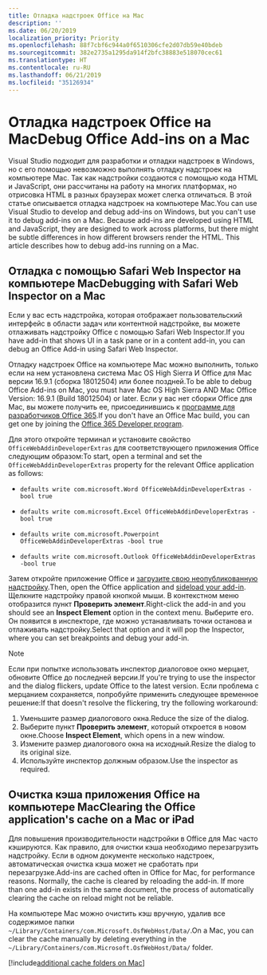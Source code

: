 ```yaml
---
title: Отладка надстроек Office на Mac
description: ''
ms.date: 06/20/2019
localization_priority: Priority
ms.openlocfilehash: 88f7cbf6c944a0f6510306cfe2d07db59e40bdeb
ms.sourcegitcommit: 382e2735a1295da914f2bfc38883e518070cec61
ms.translationtype: HT
ms.contentlocale: ru-RU
ms.lasthandoff: 06/21/2019
ms.locfileid: "35126934"
---
```

# <a name="debug-office-add-ins-on-a-mac"></a><span data-ttu-id="d931e-102">Отладка надстроек Office на Mac</span><span class="sxs-lookup"><span data-stu-id="d931e-102">Debug Office Add-ins on a Mac</span></span>

<span data-ttu-id="d931e-p101">Visual Studio подходит для разработки и отладки надстроек в Windows, но с его помощью невозможно выполнять отладку надстроек на компьютере Mac. Так как надстройки создаются с помощью кода HTML и JavaScript, они рассчитаны на работу на многих платформах, но отрисовка HTML в разных браузерах может слегка отличаться. В этой статье описывается отладка надстроек на компьютере Mac.</span><span class="sxs-lookup"><span data-stu-id="d931e-p101">You can use Visual Studio to develop and debug add-ins on Windows, but you can't use it to debug add-ins on a Mac. Because add-ins are developed using HTML and JavaScript, they are designed to work across platforms, but there might be subtle differences in how different browsers render the HTML. This article describes how to debug add-ins running on a Mac.</span></span>

## <a name="debugging-with-safari-web-inspector-on-a-mac"></a><span data-ttu-id="d931e-106">Отладка с помощью Safari Web Inspector на компьютере Mac</span><span class="sxs-lookup"><span data-stu-id="d931e-106">Debugging with Safari Web Inspector on a Mac</span></span>

<span data-ttu-id="d931e-107">Если у вас есть надстройка, которая отображает пользовательский интерфейс в области задач или контентной надстройке, вы можете отлаживать надстройку Office с помощью Safari Web Inspector.</span><span class="sxs-lookup"><span data-stu-id="d931e-107">If you have add-in that shows UI in a task pane or in a content add-in, you can debug an Office Add-in using Safari Web Inspector.</span></span>

<span data-ttu-id="d931e-108">Отладку надстроек Office на компьютере Mac можно выполнить, только если на нем установлена система Mac OS High Sierra И Office для Mac версии 16.9.1 (сборка 18012504) или более поздней.</span><span class="sxs-lookup"><span data-stu-id="d931e-108">To be able to debug Office Add-ins on Mac, you must have Mac OS High Sierra AND Mac Office Version: 16.9.1 (Build 18012504) or later.</span></span> <span data-ttu-id="d931e-109">Если у вас нет сборки Office для Mac, вы можете получить ее, присоединившись к [программе для разработчиков Office 365](https://aka.ms/o365devprogram).</span><span class="sxs-lookup"><span data-stu-id="d931e-109">If you don't have an Office Mac build, you can get one by joining the [Office 365 Developer program](https://aka.ms/o365devprogram).</span></span>

<span data-ttu-id="d931e-110">Для этого откройте терминал и установите свойство `OfficeWebAddinDeveloperExtras` для соответствующего приложения Office следующим образом:</span><span class="sxs-lookup"><span data-stu-id="d931e-110">To start, open a terminal and set the `OfficeWebAddinDeveloperExtras` property for the relevant Office application as follows:</span></span>

- `defaults write com.microsoft.Word OfficeWebAddinDeveloperExtras -bool true`

- `defaults write com.microsoft.Excel OfficeWebAddinDeveloperExtras -bool true`

- `defaults write com.microsoft.Powerpoint OfficeWebAddinDeveloperExtras -bool true`

- `defaults write com.microsoft.Outlook OfficeWebAddinDeveloperExtras -bool true`

<span data-ttu-id="d931e-111">Затем откройте приложение Office и [загрузите свою неопубликованную надстройку](sideload-an-office-add-in-on-ipad-and-mac.md).</span><span class="sxs-lookup"><span data-stu-id="d931e-111">Then, open the Office application and [sideload your add-in](sideload-an-office-add-in-on-ipad-and-mac.md).</span></span> <span data-ttu-id="d931e-112">Щелкните надстройку правой кнопкой мыши. В контекстном меню отобразится пункт **Проверить элемент**.</span><span class="sxs-lookup"><span data-stu-id="d931e-112">Right-click the add-in and you should see an **Inspect Element** option in the context menu.</span></span> <span data-ttu-id="d931e-113">Выберите его. Он появится в инспекторе, где можно устанавливать точки останова и отлаживать надстройку.</span><span class="sxs-lookup"><span data-stu-id="d931e-113">Select that option and it will pop the Inspector, where you can set breakpoints and debug your add-in.</span></span>

> [!NOTE]
> <span data-ttu-id="d931e-114">Если при попытке использовать инспектор диалоговое окно мерцает, обновите Office до последней версии.</span><span class="sxs-lookup"><span data-stu-id="d931e-114">If you're trying to use the inspector and the dialog flickers, update Office to the latest version.</span></span> <span data-ttu-id="d931e-115">Если проблема с мерцанием сохраняется, попробуйте применить следующее временное решение:</span><span class="sxs-lookup"><span data-stu-id="d931e-115">If that doesn't resolve the flickering, try the following workaround:</span></span>
> 1. <span data-ttu-id="d931e-116">Уменьшите размер диалогового окна.</span><span class="sxs-lookup"><span data-stu-id="d931e-116">Reduce the size of the dialog.</span></span>
> 2. <span data-ttu-id="d931e-117">Выберите пункт **Проверить элемент**, который откроется в новом окне.</span><span class="sxs-lookup"><span data-stu-id="d931e-117">Choose **Inspect Element**, which opens in a new window.</span></span>
> 3. <span data-ttu-id="d931e-118">Измените размер диалогового окна на исходный.</span><span class="sxs-lookup"><span data-stu-id="d931e-118">Resize the dialog to its original size.</span></span>
> 4. <span data-ttu-id="d931e-119">Используйте инспектор должным образом.</span><span class="sxs-lookup"><span data-stu-id="d931e-119">Use the inspector as required.</span></span>

## <a name="clearing-the-office-applications-cache-on-a-mac"></a><span data-ttu-id="d931e-120">Очистка кэша приложения Office на компьютере Mac</span><span class="sxs-lookup"><span data-stu-id="d931e-120">Clearing the Office application's cache on a Mac or iPad</span></span>

<span data-ttu-id="d931e-p105">Для повышения производительности надстройки в Office для Mac часто кэшируются. Как правило, для очистки кэша необходимо перезагрузить надстройку. Если в одном документе несколько надстроек, автоматическая очистка кэша может не сработать при перезагрузке.</span><span class="sxs-lookup"><span data-stu-id="d931e-p105">Add-ins are cached often in Office for Mac, for performance reasons. Normally, the cache is cleared by reloading the add-in. If  more than one add-in exists in the same document, the process of automatically clearing the cache on reload might not be reliable.</span></span>

<span data-ttu-id="d931e-124">На компьютере Mac можно очистить кэш вручную, удалив все содержимое папки `~/Library/Containers/com.Microsoft.OsfWebHost/Data/`.</span><span class="sxs-lookup"><span data-stu-id="d931e-124">On a Mac, you can clear the cache manually by deleting everything in the `~/Library/Containers/com.Microsoft.OsfWebHost/Data/` folder.</span></span> 

[!include[additional cache folders on Mac](../includes/mac-cache-folders.md)]
